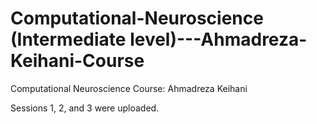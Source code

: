 # Computational-Neuroscience (Intermediate level)---Ahmadreza-Keihani-Course
Computational Neuroscience Course: Ahmadreza Keihani

Sessions 1, 2, and 3 were uploaded. 

